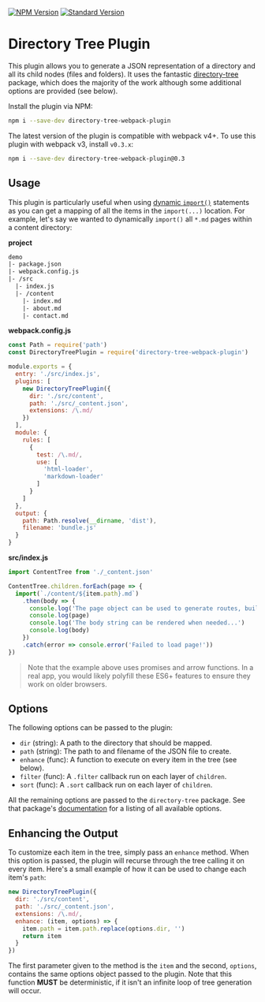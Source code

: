 [![NPM Version][7]][5]
[![Standard Version][8]][6]

Directory Tree Plugin
=====================

This plugin allows you to generate a JSON representation of a directory and all
its child nodes (files and folders). It uses the fantastic [directory-tree][1]
package, which does the majority of the work although some additional options
are provided (see below).

Install the plugin via NPM:

``` bash
npm i --save-dev directory-tree-webpack-plugin
```

The latest version of the plugin is compatible with webpack v4+. To use this
plugin with webpack v3, install `v0.3.x`:

``` bash
npm i --save-dev directory-tree-webpack-plugin@0.3
```


## Usage

This plugin is particularly useful when using [dynamic `import()`][2] 
statements as you can get a mapping of all the items in the `import(...)`
location. For example, let's say we wanted to dynamically `import()` all `*.md`
pages within a content directory:

__project__

``` diff
demo
|- package.json
|- webpack.config.js
|- /src
  |- index.js
  |- /content
    |- index.md
    |- about.md
    |- contact.md
```

__webpack.config.js__

``` js
const Path = require('path')
const DirectoryTreePlugin = require('directory-tree-webpack-plugin')

module.exports = {
  entry: './src/index.js',
  plugins: [
    new DirectoryTreePlugin({
      dir: './src/content',
      path: './src/_content.json',
      extensions: /\.md/
    })
  ],
  module: {
    rules: [
      {
        test: /\.md/,
        use: [
          'html-loader',
          'markdown-loader'
        ]
      }
    ]
  },
  output: {
    path: Path.resolve(__dirname, 'dist'),
    filename: 'bundle.js'
  }
}
```

__src/index.js__

``` js
import ContentTree from './_content.json'

ContentTree.children.forEach(page => {
  import(`./content/${item.path}.md`)
    .then(body => {
      console.log('The page object can be used to generate routes, build navigations, and more...')
      console.log(page)
      console.log('The body string can be rendered when needed...')
      console.log(body)
    })
    .catch(error => console.error('Failed to load page!'))
})
```

> Note that the example above uses promises and arrow functions. In a real 
> app, you would likely polyfill these ES6+ features to ensure they work on
> older browsers.


## Options

The following options can be passed to the plugin:

- `dir` (string): A path to the directory that should be mapped.
- `path` (string): The path to and filename of the JSON file to create.
- `enhance` (func): A function to execute on every item in the tree (see below).
- `filter` (func): A `.filter` callback run on each layer of `children`.
- `sort` (func): A `.sort` callback run on each layer of `children`.

All the remaining options are passed to the `directory-tree` package. See that
package's [documentation][1] for a listing of all available options.


## Enhancing the Output

To customize each item in the tree, simply pass an `enhance` method. When this
option is passed, the plugin will recurse through the tree calling it on every
item. Here's a small example of how it can be used to change each item's `path`:

``` js
new DirectoryTreePlugin({
  dir: './src/content',
  path: './src/_content.json',
  extensions: /\.md/,
  enhance: (item, options) => {
    item.path = item.path.replace(options.dir, '')
    return item
  }
})
```

The first parameter given to the method is the `item` and the second, `options`,
contains the same options object passed to the plugin. Note that this function
__MUST__ be deterministic, if it isn't an infinite loop of tree generation will
occur.


[1]: https://github.com/mihneadb/node-directory-tree
[2]: https://webpack.js.org/api/module-methods/#import-1
[5]: https://www.npmjs.com/package/react-banner
[6]: https://github.com/conventional-changelog/standard-version
[7]: https://img.shields.io/npm/v/react-banner.svg
[8]: https://img.shields.io/badge/release-standard%20version-brightgreen.svg
